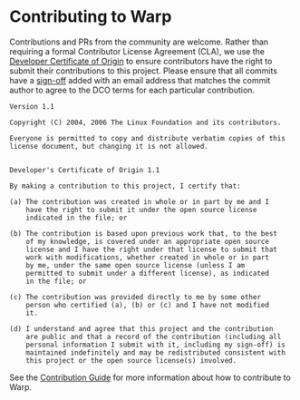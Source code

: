# Contributing to Warp

Contributions and PRs from the community are welcome. Rather than requiring a
formal Contributor License Agreement (CLA), we use the
[Developer Certificate of Origin](https://developercertificate.org/) to
ensure contributors have the right to submit their contributions to this project.
Please ensure that all commits have a
[sign-off](https://git-scm.com/docs/git-commit#Documentation/git-commit.txt--s)
added with an email address that matches the commit author
to agree to the DCO terms for each particular contribution.

```text
Version 1.1

Copyright (C) 2004, 2006 The Linux Foundation and its contributors.

Everyone is permitted to copy and distribute verbatim copies of this
license document, but changing it is not allowed.


Developer's Certificate of Origin 1.1

By making a contribution to this project, I certify that:

(a) The contribution was created in whole or in part by me and I
    have the right to submit it under the open source license
    indicated in the file; or

(b) The contribution is based upon previous work that, to the best
    of my knowledge, is covered under an appropriate open source
    license and I have the right under that license to submit that
    work with modifications, whether created in whole or in part
    by me, under the same open source license (unless I am
    permitted to submit under a different license), as indicated
    in the file; or

(c) The contribution was provided directly to me by some other
    person who certified (a), (b) or (c) and I have not modified
    it.

(d) I understand and agree that this project and the contribution
    are public and that a record of the contribution (including all
    personal information I submit with it, including my sign-off) is
    maintained indefinitely and may be redistributed consistent with
    this project or the open source license(s) involved.
```

See the [Contribution Guide](https://nvidia.github.io/warp/modules/contribution_guide.html) for
more information about how to contribute to Warp.
